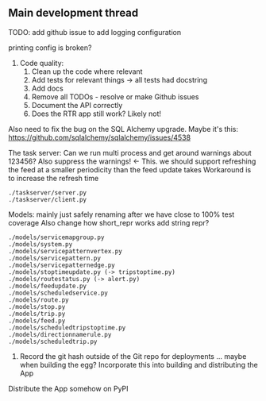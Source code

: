     
## Main development thread

TODO: add github issue to add logging configuration


printing config is broken?

1. Code quality:
    1. Clean up the code where relevant
    1. Add tests for relevant things
            -> all tests had docstring
    1. Add docs
    1. Remove all TODOs - resolve or make Github issues
    1. Document the API correctly
    1. Does the RTR app still work? Likely not!


Also need to fix the bug on the SQL Alchemy upgrade.
 Maybe it's this: https://github.com/sqlalchemy/sqlalchemy/issues/4538


The task server:
Can we run multi process and get around warnings about 123456?
Also suppress the warnings! <- This. we should support refreshing the 
feed at a smaller periodicity than the feed update takes
Workaround is to increase the refresh time

    ./taskserver/server.py
    ./taskserver/client.py
    
Models: mainly just safely renaming after we have close to 100% test coverage
Also change how short_repr works
add string repr?

    ./models/servicemapgroup.py
    ./models/system.py
    ./models/servicepatternvertex.py
    ./models/servicepattern.py
    ./models/servicepatternedge.py
    ./models/stoptimeupdate.py (-> tripstoptime.py)
    ./models/routestatus.py (-> alert.py)
    ./models/feedupdate.py
    ./models/scheduledservice.py 
    ./models/route.py
    ./models/stop.py
    ./models/trip.py
    ./models/feed.py
    ./models/scheduledtripstoptime.py
    ./models/directionnamerule.py
    ./models/scheduledtrip.py



1. Record the git hash outside of the Git repo for deployments ... 
    maybe when building the egg?
Incorporate this into building and distributing the App


Distribute the App somehow on PyPI





